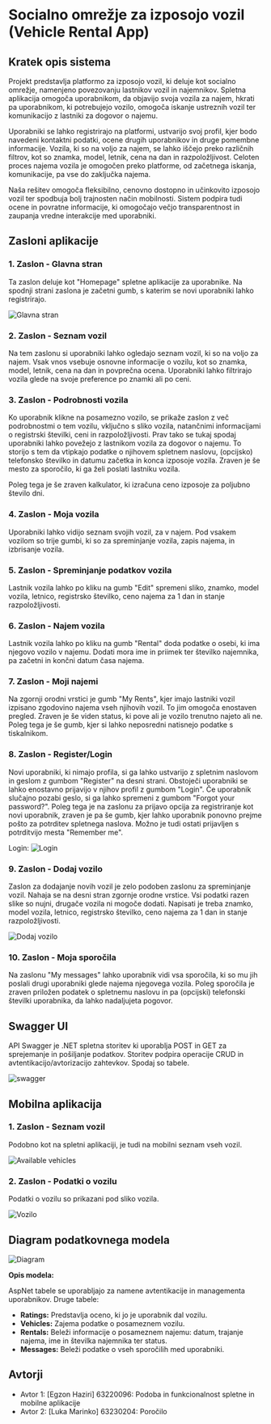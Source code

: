 # Socialno omrežje za izposojo vozil (Vehicle Rental App)

## Kratek opis sistema
Projekt predstavlja platformo za izposojo vozil, ki deluje kot socialno omrežje, namenjeno povezovanju lastnikov vozil in najemnikov. Spletna aplikacija omogoča uporabnikom, da objavijo svoja vozila za najem, hkrati pa uporabnikom, ki potrebujejo vozilo, omogoča iskanje ustreznih vozil ter komunikacijo z lastniki za dogovor o najemu.

Uporabniki se lahko registrirajo na platformi, ustvarijo svoj profil, kjer bodo navedeni kontaktni podatki, ocene drugih uporabnikov in druge pomembne informacije. Vozila, ki so na voljo za najem, se lahko iščejo preko različnih filtrov, kot so znamka, model, letnik, cena na dan in razpoložljivost. Celoten proces najema vozila je omogočen preko platforme, od začetnega iskanja, komunikacije, pa vse do zaključka najema.

Naša rešitev omogoča fleksibilno, cenovno dostopno in učinkovito izposojo vozil ter spodbuja bolj trajnosten način mobilnosti. Sistem podpira tudi ocene in povratne informacije, ki omogočajo večjo transparentnost in zaupanja vredne interakcije med uporabniki.

## Zasloni aplikacije

### 1. Zaslon - Glavna stran
Ta zaslon deluje kot "Homepage" spletne aplikacije za uporabnike. Na spodnji strani zaslona je začetni gumb, s katerim se novi uporabniki lahko registrirajo.

![Glavna stran](https://github.com/user-attachments/assets/04b58794-f3b7-4aa6-82fa-c7a044a14f8e)

### 2. Zaslon - Seznam vozil
Na tem zaslonu si uporabniki lahko ogledajo seznam vozil, ki so na voljo za najem. Vsak vnos vsebuje osnovne informacije o vozilu, kot so znamka, model, letnik, cena na dan in povprečna ocena. Uporabniki lahko filtrirajo vozila glede na svoje preference po znamki ali po ceni.

### 3. Zaslon - Podrobnosti vozila
Ko uporabnik klikne na posamezno vozilo, se prikaže zaslon z več podrobnostmi o tem vozilu, vključno s sliko vozila, natančnimi informacijami o registrski številki, ceni in razpoložljivosti. Prav tako se tukaj spodaj uporabniki lahko povežejo z lastnikom vozila za dogovor o najemu. To storijo s tem da vtipkajo podatke o njihovem spletnem naslovu, (opcijsko) telefonsko številko in datumu začetka in konca izposoje vozila. Zraven je še mesto za sporočilo, ki ga želi poslati lastniku vozila.

Poleg tega je še zraven kalkulator, ki izračuna ceno izposoje za poljubno število dni.

### 4. Zaslon - Moja vozila
Uporabniki lahko vidijo seznam svojih vozil, za v najem. Pod vsakem vozilom so trije gumbi, ki so za spreminjanje vozila, zapis najema, in izbrisanje vozila.


### 5. Zaslon - Spreminjanje podatkov vozila
Lastnik vozila lahko po kliku na gumb "Edit" spremeni sliko, znamko, model vozila, letnico, registrsko številko, ceno najema za 1 dan in stanje razpoložljivosti.


### 6. Zaslon - Najem vozila
Lastnik vozila lahko po kliku na gumb "Rental" doda podatke o osebi, ki ima njegovo vozilo v najemu. Dodati mora ime in priimek ter številko najemnika, pa začetni in končni datum časa najema.


### 7. Zaslon - Moji najemi
Na zgornji orodni vrstici je gumb "My Rents", kjer imajo lastniki vozil izpisano zgodovino najema vseh njihovih vozil. To jim omogoča enostaven pregled. Zraven je še viden status, ki pove ali je vozilo trenutno najeto ali ne. Poleg tega je še gumb, kjer si lahko neposredni natisnejo podatke s tiskalnikom.


### 8. Zaslon - Register/Login
Novi uporabniki, ki nimajo profila, si ga lahko ustvarijo z spletnim naslovom in geslom z gumbom "Register" na desni strani. Obstoječi uporabniki se lahko enostavno prijavijo v njihov profil z gumbom "Login". Če uporabnik slučajno pozabi geslo, si ga lahko spremeni z gumbom "Forgot your password?". Poleg tega je na zaslonu za prijavo opcija za registriranje kot novi uporabnik, zraven je pa še gumb, kjer lahko uporabnik ponovno prejme pošto za potrditev spletnega naslova. Možno je tudi ostati prijavljen s potrditvijo mesta "Remember me".

Login:
![Login](https://github.com/user-attachments/assets/c9960502-2d7e-4692-a759-ea70e519cd0e)

### 9. Zaslon - Dodaj vozilo
Zaslon za dodajanje novih vozil je zelo podoben zaslonu za spreminjanje vozil. Nahaja se na desni stran zgornje orodne vrstice. Vsi podatki razen slike so nujni, drugače vozila ni mogoče dodati. Napisati je treba znamko, model vozila, letnico, registrsko številko, ceno najema za 1 dan in stanje razpoložljivosti.

![Dodaj vozilo](https://github.com/user-attachments/assets/4e7d0b36-33ca-44b8-a90a-c8095c9fa432)

### 10. Zaslon - Moja sporočila
Na zaslonu "My messages" lahko uporabnik vidi vsa sporočila, ki so mu jih poslali drugi uporabniki glede najema njegovega vozila. Poleg sporočila je zraven priložen podatek o spletnemu naslovu in pa (opcijski) telefonski številki uporabnika, da lahko nadaljujeta pogovor.

## Swagger UI

API Swagger je .NET spletna storitev ki uporablja POST in GET za sprejemanje in pošiljanje podatkov. Storitev podpira operacije CRUD in avtentikacijo/avtorizacijo zahtevkov. Spodaj so tabele.

![swagger](https://github.com/user-attachments/assets/e28a908d-21a9-4ea7-9dcd-2d79eb2c1bf0)


## Mobilna aplikacija

### 1. Zaslon - Seznam vozil
Podobno kot na spletni aplikaciji, je tudi na mobilni seznam vseh vozil.

![Available vehicles](https://github.com/user-attachments/assets/9d867743-1884-4240-8466-d4337dc3044c)

### 2. Zaslon - Podatki o vozilu
Podatki o vozilu so prikazani pod sliko vozila.

![Vozilo](https://github.com/user-attachments/assets/02830f4b-8503-49ba-92b1-d30496ce808d)


## Diagram podatkovnega modela

![Diagram](https://github.com/user-attachments/assets/71f0a68c-57f9-4196-b42b-656eb59bc227)

**Opis modela:**

AspNet tabele se uporabljajo za namene avtentikacije in managementa uporabnikov.
Druge tabele:
- **Ratings:** Predstavlja oceno, ki jo je uporabnik dal vozilu.
- **Vehicles:** Zajema podatke o posameznem vozilu.
- **Rentals:** Beleži informacije o posameznem najemu: datum, trajanje najema, ime in številka najemnika ter status.
- **Messages:** Beleži podatke o vseh sporočilih med uporabniki.

## Avtorji
- Avtor 1: [Egzon Haziri] 63220096: Podoba in funkcionalnost spletne in mobilne aplikacije
- Avtor 2: [Luka Marinko] 63230204: Poročilo
